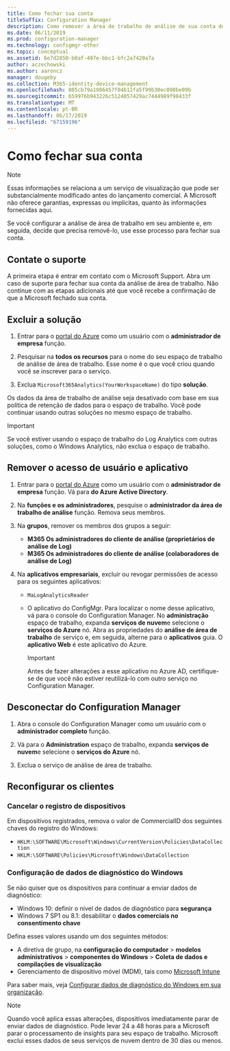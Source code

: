 ```yaml
---
title: Como fechar sua conta
titleSuffix: Configuration Manager
description: Como remover a área de trabalho de análise de sua conta do Azure
ms.date: 06/11/2019
ms.prod: configuration-manager
ms.technology: configmgr-other
ms.topic: conceptual
ms.assetid: 6e7d2850-b0af-497e-bbc1-bfc2a7420a7a
author: aczechowski
ms.author: aaroncz
manager: dougeby
ms.collection: M365-identity-device-management
ms.openlocfilehash: 805cb79a1986457f04b11fa5f99b30ec098be99b
ms.sourcegitcommit: 659976b943226c5124057429ac7444989f98433f
ms.translationtype: MT
ms.contentlocale: pt-BR
ms.lasthandoff: 06/17/2019
ms.locfileid: "67159196"
---
```

# <a name="how-to-close-your-account"></a>Como fechar sua conta

> [!Note]  
> Essas informações se relaciona a um serviço de visualização que pode ser substancialmente modificado antes do lançamento comercial. A Microsoft não oferece garantias, expressas ou implícitas, quanto às informações fornecidas aqui.  

Se você configurar a análise de área de trabalho em seu ambiente e, em seguida, decide que precisa removê-lo, use esse processo para fechar sua conta.

## <a name="contact-support"></a>Contate o suporte

A primeira etapa é entrar em contato com o Microsoft Support. Abra um caso de suporte para fechar sua conta da análise de área de trabalho. Não continue com as etapas adicionais até que você recebe a confirmação de que a Microsoft fechado sua conta.

## <a name="delete-the-solution"></a>Excluir a solução

1. Entrar para o [portal do Azure](https://portal.azure.com) como um usuário com o **administrador de empresa** função.

1. Pesquisar na **todos os recursos** para o nome do seu espaço de trabalho de análise de área de trabalho. Esse nome é o que você criou quando você se inscrever para o serviço.

1. Exclua `Microsoft365Analytics(YourWorkspaceName)` do tipo **solução**.

Os dados da área de trabalho de análise seja desativado com base em sua política de retenção de dados para o espaço de trabalho. Você pode continuar usando outras soluções no mesmo espaço de trabalho.

> [!Important]  
> Se você estiver usando o espaço de trabalho do Log Analytics com outras soluções, como o Windows Analytics, não exclua o espaço de trabalho.

## <a name="remove-user-and-app-access"></a>Remover o acesso de usuário e aplicativo

1. Entrar para o [portal do Azure](https://portal.azure.com) como um usuário com o **administrador de empresa** função. Vá para **do Azure Active Directory**.

1. Na **funções e os administradores**, pesquise o **administrador da área de trabalho de análise** função. Remova seus membros.

1. Na **grupos**, remover os membros dos grupos a seguir:

    - **M365 Os administradores do cliente de análise (proprietários de análise de Log)**
    - **M365 Os administradores do cliente de análise (colaboradores de análise de Log)**

1. Na **aplicativos empresariais**, excluir ou revogar permissões de acesso para os seguintes aplicativos:

    - `MaLogAnalyticsReader`

    - O aplicativo do ConfigMgr. Para localizar o nome desse aplicativo, vá para o console do Configuration Manager. No **administração** espaço de trabalho, expanda **serviços de nuvem**e selecione o **serviços do Azure** nó. Abra as propriedades do **análise de área de trabalho** de serviço e, em seguida, alterne para o **aplicativos** guia. O **aplicativo Web** é este aplicativo do Azure.

        > [!Important]  
        > Antes de fazer alterações a esse aplicativo no Azure AD, certifique-se de que você não estiver reutilizá-lo com outro serviço no Configuration Manager.

## <a name="disconnect-configuration-manager"></a>Desconectar do Configuration Manager

1. Abra o console do Configuration Manager como um usuário com o **administrador completo** função.

1. Vá para o **Administration** espaço de trabalho, expanda **serviços de nuvem**e selecione o **serviços do Azure** nó.

1. Exclua o serviço de análise de área de trabalho.

## <a name="reconfigure-clients"></a>Reconfigurar os clientes

### <a name="unenroll-devices"></a>Cancelar o registro de dispositivos

Em dispositivos registrados, remova o valor de CommercialID dos seguintes chaves do registro do Windows:

- `HKLM:\SOFTWARE\Microsoft\Windows\CurrentVersion\Policies\DataCollection`
- `HKLM:\SOFTWARE\Policies\Microsoft\Windows\DataCollection`

### <a name="windows-diagnostic-data-configuration"></a>Configuração de dados de diagnóstico do Windows

Se não quiser que os dispositivos para continuar a enviar dados de diagnóstico:

- Windows 10: definir o nível de dados de diagnóstico para **segurança**
- Windows 7 SP1 ou 8.1: desabilitar o **dados comerciais no consentimento chave**

Defina esses valores usando um dos seguintes métodos:

- A diretiva de grupo, na **configuração do computador** > **modelos administrativos** > **componentes do Windows**  >  **Coleta de dados e compilações de visualização**
- Gerenciamento de dispositivo móvel (MDM), tais como [Microsoft Intune](https://docs.microsoft.com/intune/device-restrictions-windows-10#reporting-and-telemetry)

Para saber mais, veja [Configurar dados de diagnóstico do Windows em sua organização](https://docs.microsoft.com/windows/privacy/configure-windows-diagnostic-data-in-your-organization).

> [!NOTE]  
> Quando você aplica essas alterações, dispositivos imediatamente parar de enviar dados de diagnóstico. Pode levar 24 a 48 horas para a Microsoft parar o processamento de insights para seu espaço de trabalho. Microsoft exclui esses dados de seus serviços de nuvem dentro de 30 dias ou menos.
